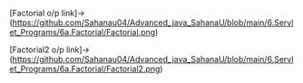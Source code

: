 [Factorial o/p link]->(https://github.com/Sahanau04/Advanced_java_SahanaU/blob/main/6.Servlet_Programs/6a.Factorial/Factorial.png)

[Factorial2 o/p link]->(https://github.com/Sahanau04/Advanced_java_SahanaU/blob/main/6.Servlet_Programs/6a.Factorial/Factorial2.png)
